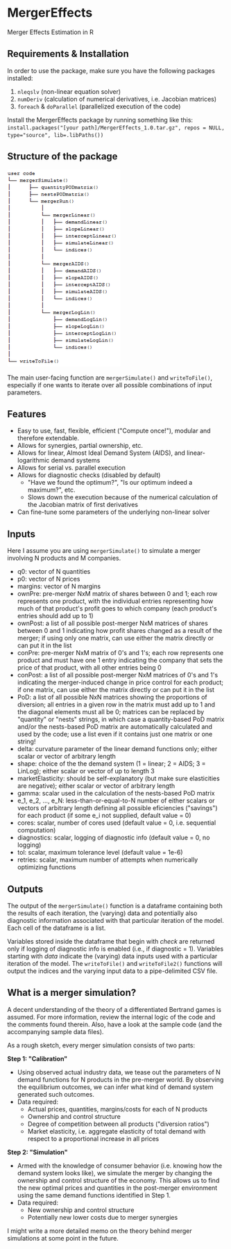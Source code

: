 # MergerEffects
Merger Effects Estimation in R

## Requirements & Installation
In order to use the package, make sure you have the following packages installed:

1. `nleqslv` (non-linear equation solver)
2. `numDeriv` (calculation of numerical derivatives, i.e. Jacobian matrices)
3. `foreach` & `doParallel` (parallelized execution of the code)

Install the MergerEffects package by running something like this:
`install.packages("[your path]/MergerEffects_1.0.tar.gz", repos = NULL, type="source", lib=.libPaths())`

## Structure of the package
![Tree Structure](/Structure.png?raw=true "Nested hierarchy of MergerEffects functions")

The main user-facing function are `mergerSimulate()` and `writeToFile()`, especially if one wants to iterate over all possible combinations of input parameters.

## Features
- Easy to use, fast, flexible, efficient ("Compute once!"), modular and therefore extendable.
- Allows for synergies, partial ownership, etc.
- Allows for linear, Almost Ideal Demand System (AIDS), and linear-logarithmic demand systems
- Allows for serial vs. parallel execution
- Allows for diagnostic checks (disabled by default)
  - "Have we found the optimum?", "Is our optimum indeed a maximum?", etc.
  - Slows down the execution because of the numerical calculation of the Jacobian matrix of first derivatives
- Can fine-tune some parameters of the underlying non-linear solver

## Inputs
Here I assume you are using `mergerSimulate()` to simulate a merger involving N products and M companies.
- q0: vector of N quantities
- p0: vector of N prices
- margins: vector of N margins
- ownPre: pre-merger NxM matrix of shares between 0 and 1; each row represents one product, with the individual entries representing how much of that product's profit goes to which company (each product's entries should add up to 1)
- ownPost: a list of all possible post-merger NxM matrices of shares between 0 and 1 indicating how profit shares changed as a result of the merger; if using only one matrix, can use either the matrix directly or can put it in the list
- conPre: pre-merger NxM matrix of 0's and 1's; each row represents one product and must have one 1 entry indicating the company that sets the price of that product, with all other entries being 0
- conPost: a list of all possible post-merger NxM matrices of 0's and 1's indicating the merger-induced change in price control for each product; if one matrix, can use either the matrix directly or can put it in the list
- PoD: a list of all possible NxN matrices showing the proportions of diversion; all entries in a given row in the matrix must add up to 1 and the diagonal elements must all be 0; matrices can be replaced by "quantity" or "nests" strings, in which case a quantity-based PoD matrix and/or the nests-based PoD matrix are automatically calculated and used by the code; use a list even if it contains just one matrix or one string!
- delta: curvature parameter of the linear demand functions only; either scalar or vector of arbitrary length
- shape: choice of the the demand system (1 = linear; 2 = AIDS; 3 = LinLog); either scalar or vector of up to length 3
- marketElasticity: should be self-explanatory (but make sure elasticities are negative); either scalar or vector of arbitrary length
- gamma: scalar used in the calculation of the nests-based PoD matrix
- e_1, e_2, ..., e_N: less-than-or-equal-to-N number of either scalars or vectors of arbitrary length defining all possible eficiencies ("savings") for each product (if some e_i not supplied, default value = 0)
- cores: scalar, number of cores used (default value = 0, i.e. sequential computation)
- diagnostics: scalar, logging of diagnostic info (default value = 0, no logging)
- tol: scalar, maximum tolerance level (default value = 1e-6)
- retries: scalar, maximum number of attempts when numerically optimizing functions

## Outputs
The output of the `mergerSimulate()` function is a dataframe containing both the results of each iteration, the (varying) data and potentially also diagnostic information associated with that particular iteration of the model. Each cell of the dataframe is a list.

Variables stored inside the dataframe that begin with *check* are returned only if logging of diagnostic info is enabled (i.e., if diagnostic = 1). Variables starting with *data* indicate the (varying) data inputs used with a particular iteration of the model.
The `writeToFile()` and `writeToFile2()` functions will output the indices and the varying input data to a pipe-delimited CSV file.

## What is a merger simulation?
A decent understanding of the theory of a differentiated Bertrand games is assumed. For more information, review the internal logic of the code and the comments found therein. Also, have a look at the sample code (and the accompanying sample data files).

As a rough sketch, every merger simulation consists of two parts:

**Step 1: "Calibration"**

- Using observed actual industry data, we tease out the parameters of N demand functions for N products in the pre-merger world. By observing the equilibrium outcomes, we can infer what kind of demand system generated such outcomes.
- Data required:
  - Actual prices, quantities, margins/costs for each of N products
  - Ownership and control structure
  - Degree of competition between all products ("diversion ratios")
  - Market elasticity, i.e. aggregate elasticity of total demand with respect to a proportional increase in all prices
	
**Step 2: "Simulation"**

- Armed with the knowledge of consumer behavior (i.e. knowing how the demand system looks like), we simulate the merger by changing the ownership and control structure of the economy. This allows us to find the new optimal prices and quantities in the post-merger environment using the same demand functions identified in Step 1.
- Data required:
  - New ownership and control structure
  - Potentially new lower costs due to merger synergies
  
I might write a more detailed memo on the theory behind merger simulations at some point in the future.
